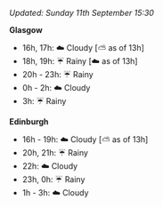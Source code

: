 *Updated: Sunday 11th September 15:30*

**Glasgow**

* 16h, 17h: :cloud: Cloudy [:partly_sunny: as of 13h]
* 18h, 19h: :umbrella: Rainy [:cloud: as of 13h]
* 20h - 23h: :umbrella: Rainy
* 0h - 2h: :cloud: Cloudy
* 3h: :umbrella: Rainy

**Edinburgh**

* 16h - 19h: :cloud: Cloudy [:partly_sunny: as of 13h]
* 20h, 21h: :umbrella: Rainy
* 22h: :cloud: Cloudy
* 23h, 0h: :umbrella: Rainy
* 1h - 3h: :cloud: Cloudy
